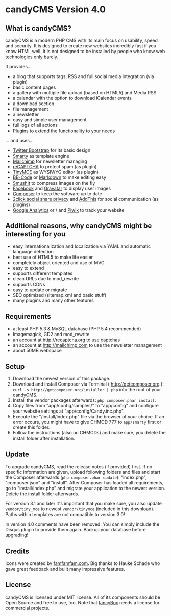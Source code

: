 candyCMS Version 4.0
========================================================================================================================

What is candyCMS?
------------------------------------------------------------------------------------------------------------------------

candyCMS is a modern PHP CMS with its main focus on usability, speed and security. It is designed to create new
websites incredibly fast if you know HTML well. It is not designed to be installed by people who know web technologies
only barely.

It provides...

- a blog that supports tags, RSS and full social media integration (via plugin)
- basic content pages
- a gallery with multiple file upload (based on HTML5) and Media RSS
- a calendar with the option to download iCalendar events
- a download section
- file management
- a newsletter
- easy and simple user management
- full logs of all actions
- Plugins to extend the functionality to your needs

... and uses...
- [Twitter Bootstrap](http://twitter.github.com/bootstrap/) for its basic design
- [Smarty](http://smarty.net) as template engine
- [Mailchimp](http://mailchimp.com) for newsletter managing
- [reCAPTCHA](http://recaptcha.org) to protect spam (as plugin)
- [TinyMCE](http://tinymce.moxiecode.com/) as WYSIWYG editor (as plugin)
- [BB-Code](https://github.com/marcoraddatz/candyCMS/wiki/BBCode) or [Markdown](http://daringfireball.net/projects/markdown/) to make editing easy
- [SmushIt](http://www.smushit.com/ysmush.it/) to compress images on the fly
- [Facebook](http://facebook.com/) and [Gravatar](http://gravatar.com/) to display user images
- [Composer](http://getcomposer.org/) to keep the software up to date
- [2click social share privacy](http://www.heise.de/extras/socialshareprivacy/) and [AddThis](http://www.addthis.com/) for social communication (as plugins)
- [Google Analytics](http://www.google.com/analytics/) or / and [Piwik](http://de.piwik.org/) to track your website


Additional reasons, why candyCMS might be interesting for you
------------------------------------------------------------------------------------------------------------------------
- easy internationalization and localization via YAML and automatic language detection
- best use of HTML5 to make life easier
- completely object oriented and use of MVC
- easy to extend
- supports different templates
- clean URLs due to mod_rewrite
- supports CDNs
- easy to update or migrate
- SEO optimized (sitemap.xml and basic stuff)
- many plugins and many other features


Requirements
------------------------------------------------------------------------------------------------------------------------
- at least PHP 5.3 & MySQL database (PHP 5.4 recommended)
- Imagemagick, GD2 and mod_rewrite
- an account at http://recaptcha.org to use captchas
- an account at http://mailchimp.com to use the newsletter management
- about 50MB webspace


Setup
------------------------------------------------------------------------------------------------------------------------
1. Download the newest version of this package.
2. Download and install Composer via Terminal ( http://getcomposer.org ): `curl -s http://getcomposer.org/installer | php`
into the root of your candyCMS.
3. Install the vendor packages afterwards: `php composer.phar install`.
4. Copy files from "app/config/samples/" to "app/config" and configure your website settings at "app/config/Candy.inc.php".
5. Execute the "/install/index.php" file via the browser of your choice.
If an error occurs, you might have to give CHMOD 777 to `app/smarty` first or create this folder.
6. Follow the instructions (also on CHMODs) and make sure, you delete the install folder after installation.


Update
------------------------------------------------------------------------------------------------------------------------
To upgrade candyCMS, read the release notes (if provided) first. If no specific information are given,
upload following folders and files and start the Composer  afterwards (`php composer.phar update`):
"index.php", "composer.json" and "install". After Composer has loaded all requirements, go to "install/index.php" and
migrate your application to the newest version. Delete the install folder afterwards.

For version 3.1 and later it's important that you make sure, you also update `vendor/tiny_mce` to newest `vendor/tinymce`
(included in this download). Paths within templates are not compatible to version 3.0!

In version 4.0 comments have been removed. You can simply include the Disqus plugin to provide them again. Backup your
database before upgrading!


Credits
------------------------------------------------------------------------------------------------------------------------
Icons were created by [famfamfam.com](http://famfamfam.com). Big thanks to Hauke Schade who gave great feedback and
built many impressive features.


License
------------------------------------------------------------------------------------------------------------------------
candyCMS is licensed under MIT license. All of its components should be Open Source and free to use, too.
Note that [fancyBox](http://fancyapps.com/fancybox/) needs a license for commercial projects.
